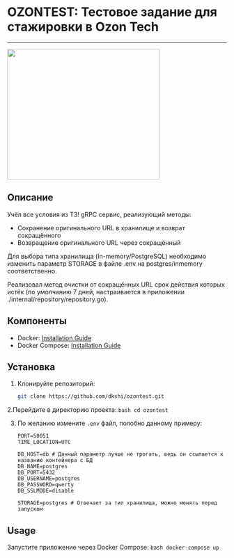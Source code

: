 # OZONTEST: Тестовое задание для стажировки в Ozon Tech
---

<img src='https://fanibani.ru/wp-content/uploads/2021/07/milie004.jpg' width='350' height='300'>

## Описание
Учёл все условия из ТЗ!
gRPC сервис, реализующий методы:
- Сохранение оригинального URL в хранилище и возврат сокращённого
- Возвращение оригинального URL через сокращённый

Для выбора типа хранилища (In-memory/PostgreSQL) необходимо изменить параметр STORAGE в файле .env на postgres/inmemory соответственно.

Реализовал метод очистки от сокращённых URL срок действия которых истёк (по умолчанию 7 дней, настраивается в приложении ./internal/repository/repository.go).

## Компоненты
- Docker: [Installation Guide](https://docs.docker.com/get-docker/)
- Docker Compose: [Installation Guide](https://docs.docker.com/compose/install/)

## Установка
1. Клонируйте репозиторий:
    ```bash
    git clone https://github.com/dkshi/ozontest.git
    ```

2.Перейдите в директорию проекта:
    ```bash
    cd ozontest
    ```

3. По желанию измените `.env` файл, полобно данному примеру:
    ```plaintext
    PORT=50051
    TIME_LOCATION=UTC
    
    DB_HOST=db # Данный параметр лучше не трогать, ведь он ссылается к названию контейнера с БД
    DB_NAME=postgres
    DB_PORT=5432
    DB_USERNAME=postgres
    DB_PASSWORD=qwerty
    DB_SSLMODE=disable
    
    STORAGE=postgres # Отвечает за тип хранилища, можно менять перед запуском
    ```

## Usage
   Запустите приложение через Docker Compose:
    ```bash
    docker-compose up
    ```

